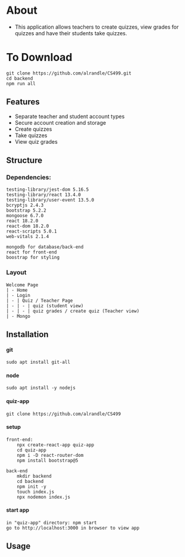 # About
* This application allows teachers to create quizzes, view grades for quizzes and have their students take quizzes.

# To Download
    git clone https://github.com/alrandle/CS499.git
    cd backend
    npm run all
    

## Features

* Separate teacher and student account types
* Secure account creation and storage
* Create quizzes
* Take quizzes
* View quiz grades

## Structure

### Dependencies:
    testing-library/jest-dom 5.16.5
    testing-library/react 13.4.0
    testing-library/user-event 13.5.0
    bcryptjs 2.4.3
    bootstrap 5.2.2
    mongoose 6.7.0
    react 18.2.0
    react-dom 18.2.0
    react-scripts 5.0.1
    web-vitals 2.1.4

    mongodb for database/back-end
    react for front-end
    boostrap for styling

### Layout
    Welcome Page
    | - Home
    | - Login
    | - | Quiz / Teacher Page
    | - | - | quiz (student view)
    | - | - | quiz grades / create quiz (Teacher view)
    | - Mongo

## Installation

#### git
    sudo apt install git-all

#### node
    sudo apt install -y nodejs

#### quiz-app
    git clone https://github.com/alrandle/CS499

#### setup
    front-end:
        npx create-react-app quiz-app
        cd quiz-app
        npm i -D react-router-dom
        npm install bootstrap@5

    back-end
        mkdir backend
        cd backend
        npm init -y
        touch index.js
        npx nodemon index.js

#### start app
    in "quiz-app" directory: npm start
    go to http://localhost:3000 in browser to view app

## Usage
